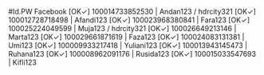 #Id.PW Facebook
[OK✓] 100014733852530 | Andan123 / hdrcity321
[OK✓] 100012728718498 | Afandi123
[OK✓] 100023968380841 | Fara123
[OK✓] 100025224049599 | Muja123 / hdrcity321
[OK✓] 100026649213146 | Marta123
[OK✓] 100029661871619 | Faza123
[OK✓] 100024083131381 | Umi123
[OK✓] 100009933217418 | Yuliani123
[OK✓] 100013943145473 | Ruhana123
[OK✓] 100008962091176 | Rusida123
[OK✓] 100015033547693 | Kifli123
